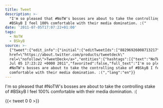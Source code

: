 ```yaml
---
title: Tweet
description: >-
  "I'm so pleased that #NoTW's bosses are about to take the controlling stake of
  #BSkyB I feel 100% comfortable with their media domination. :("
date: '2011-07-05T17:07:22+01:00'
tags:
  - NoTW
  - BSkyB
source: >-
  {"tweet":{"edit_info":{"initial":{"editTweetIds":["88296926008713217"],"editableUntil":"2011-07-05T18:23:22.295Z","editsRemaining":"5","isEditEligible":true}},"retweeted":false,"source":"<a
  href=\"https://about.twitter.com/products/tweetdeck\"
  rel=\"nofollow\">TweetDeck</a>","entities":{"hashtags":[{"text":"NoTW","indices":["20","25"]},{"text":"BSkyB","indices":["78","84"]}],"symbols":[],"user_mentions":[],"urls":[]},"display_text_range":["0","140"],"favorite_count":"0","id_str":"88296926008713217","truncated":false,"retweet_count":"0","id":"88296926008713217","created_at":"Tue
  Jul 05 17:23:22 +0000 2011","favorited":false,"full_text":"I'm so pleased that
  #NoTW's bosses are about to take the controlling stake of #BSkyB I feel 100%
  comfortable with their media domination. :(","lang":"en"}}
---
```

I'm so pleased that #NoTW's bosses are about to take the controlling stake of #BSkyB I feel 100% comfortable with their media domination. :(
    
{{< tweet 0 0 >}}
    
